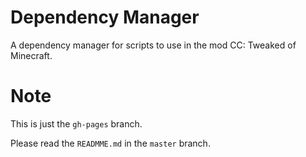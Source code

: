 # Dependency Manager
A dependency manager for scripts to use in the mod CC: Tweaked of Minecraft.

# Note
This is just the `gh-pages` branch.

Please read the `READMME.md` in the `master` branch.